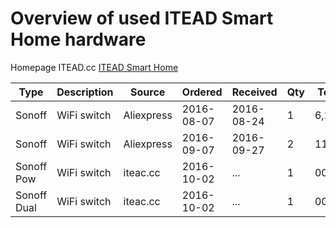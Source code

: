 # Overview of used ITEAD Smart Home hardware 

Homepage ITEAD.cc [ITEAD Smart Home](https://www.itead.cc/smart-home.html)

|Type|Description|Source|Ordered|Received|Qty|Totals
|----|-----------|------|-------|--------|---|------
|Sonoff|WiFi switch|Aliexpress|2016-08-07|2016-08-24|1| 6,23€
|Sonoff|WiFi switch|Aliexpress|2016-09-07|2016-09-27|2|11,91€
|Sonoff Pow|WiFi switch|iteac.cc  |2016-10-02|...       |1|00,00€
|Sonoff Dual|WiFi switch|iteac.cc  |2016-10-02|...       |1|00,00€
